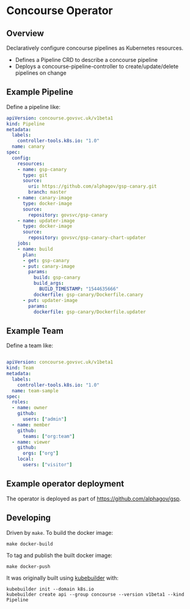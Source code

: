 # Concourse Operator

## Overview

Declaratively configure concourse pipelines as Kubernetes resources.

* Defines a Pipeline CRD to describe a concourse pipeline
* Deploys a concourse-pipeline-controller to create/update/delete pipelines on change

## Example Pipeline

Define a pipeline like:

```yaml
apiVersion: concourse.govsvc.uk/v1beta1
kind: Pipeline
metadata:
  labels:
    controller-tools.k8s.io: "1.0"
  name: canary
spec:
  config:
    resources:
    - name: gsp-canary
      type: git
      source:
        uri: https://github.com/alphagov/gsp-canary.git
        branch: master
    - name: canary-image
      type: docker-image
      source:
        repository: govsvc/gsp-canary
    - name: updater-image
      type: docker-image
      source:
        repository: govsvc/gsp-canary-chart-updater
    jobs:
    - name: build
      plan:
      - get: gsp-canary
      - put: canary-image
        params:
          build: gsp-canary
          build_args:
            BUILD_TIMESTAMP: "1544635666"
          dockerfile: gsp-canary/Dockerfile.canary
      - put: updater-image
        params:
          dockerfile: gsp-canary/Dockerfile.updater
```

## Example Team

Define a team like:

```yaml

apiVersion: concourse.govsvc.uk/v1beta1
kind: Team
metadata:
  labels:
    controller-tools.k8s.io: "1.0"
  name: team-sample
spec:
  roles:
  - name: owner
    github:
      users: ["admin"]
  - name: member
    github:
      teams: ["org:team"]
  - name: viewer
    github:
      orgs: ["org"]
    local:
      users: ["visitor"]
```

## Example operator deployment

The operator is deployed as part of https://github.com/alphagov/gsp.

## Developing

Driven by `make`. To build the docker image:

```
make docker-build
```

To tag and publish the built docker image:

```
make docker-push
```

It was originally built using [kubebuilder](https://github.com/kubernetes-sigs/kubebuilder) with:

```
kubebuilder init --domain k8s.io
kubebuilder create api --group concourse --version v1beta1 --kind Pipeline
```
